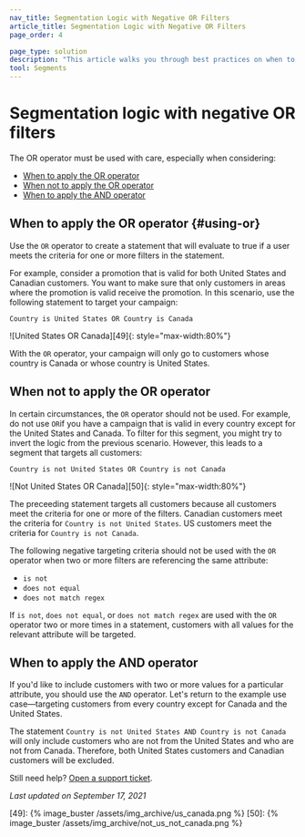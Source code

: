 ```yaml
---
nav_title: Segmentation Logic with Negative OR Filters
article_title: Segmentation Logic with Negative OR Filters
page_order: 4

page_type: solution
description: "This article walks you through best practices on when to use or not use the OR operator, and when to use the AND operator."
tool: Segments
---
```


# Segmentation logic with negative OR filters

The OR operator must be used with care, especially when considering:
* [When to apply the OR operator](#using-or)
* [When not to apply the OR operator](#when-not-to-apply-the-or-operator)
* [When to apply the AND operator](#when-to-apply-the-and-operator)

## When to apply the OR operator {#using-or}

Use the `OR` operator to create a statement that will evaluate to true if a user meets the criteria for one or more filters in the statement. 

For example, consider a promotion that is valid for both United States and Canadian customers. You want to make sure that only customers in areas where the promotion is valid receive the promotion. In this scenario, use the following statement to target your campaign:

`Country is United States OR Country is Canada`

![United States OR Canada][49]{: style="max-width:80%"}

With the `OR` operator, your campaign will only go to customers whose country is Canada or whose country is United States.

## When not to apply the OR operator

In certain circumstances, the `OR` operator should not be used. For example, do not use `OR`if you have a campaign that is valid in every country except for the United States and Canada. To filter for this segment, you might try to invert the logic from the previous scenario. However, this leads to a segment that targets all customers: 

`Country is not United States OR Country is not Canada`

![Not United States OR Canada][50]{: style="max-width:80%"}

The preceeding statement targets all customers because all customers meet the criteria for one or more of the filters. Canadian customers meet the criteria for `Country is not United States`. US customers meet the criteria for `Country is not Canada`.

The following negative targeting criteria should not be used with the `OR` operator when two or more filters are referencing the same attribute:

- `is not`
- `does not equal`
- `does not match regex`

If `is not`, `does not equal`, or `does not match regex` are used with the `OR` operator two or more times in a statement, customers with all values for the relevant attribute will be targeted.

## When to apply the AND operator

If you'd like to include customers with two or more values for a particular attribute, you should use the `AND` operator. Let's return to the example use case—targeting customers from every country except for Canada and the United States.

The statement `Country is not United States AND Country is not Canada` will only include customers who are not from the United States and who are not from Canada. Therefore, both United States customers and Canadian customers will be excluded.

Still need help? [Open a support ticket]({{site.baseurl}}/support_contact/).

_Last updated on September 17, 2021_

[49]: {% image_buster /assets/img_archive/us_canada.png %}
[50]: {% image_buster /assets/img_archive/not_us_not_canada.png %}

